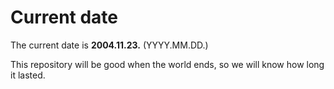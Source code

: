 # Current date

The current date is **2004.11.23.** (YYYY.MM.DD.)

This repository will be good when the world ends, so we will know how long it lasted.